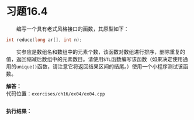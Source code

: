 # 习题16.4

&emsp;&emsp;编写一个具有老式风格接口的函数，其原型如下：
```c++
int reduce(long ar[], int n);
```
&emsp;&emsp;实参应是数组名和数组中的元素个数，该函数对数组进行排序，删除重复的值，返回缩减后数组中的元素数目。请使用`STL`函数编写该函数（如果决定使用通用的`unique()`函数，请注意它将返回结果区间的结尾。）使用一个小程序测试该函数。

**解答：**  
代码位置：`exercises/ch16/ex04/ex04.cpp`
```c++

```

**执行结果：**  
```

```